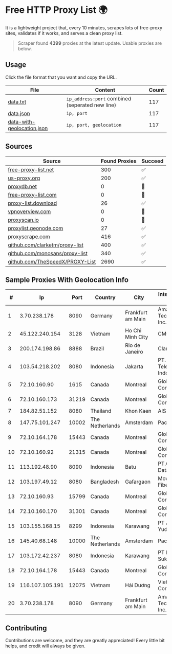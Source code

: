
# Free HTTP Proxy List 🌍

It is a lightweight project that, every 10 minutes, scrapes lots of free-proxy sites, validates if it works, and serves a clean proxy list.


> Scraper found **4399** proxies at the latest update. Usable proxies are below.

## Usage

Click the file format that you want and copy the URL.


|File|Content|Count|
|----|-------|-----|
|[data.txt](https://raw.githubusercontent.com/themiralay/Proxy-List-World/master/data.txt)|`ip_address:port` combined (seperated new line)|117|
|[data.json](https://raw.githubusercontent.com/themiralay/Proxy-List-World/master/data.json)|`ip, port`|117|
|[data-with-geolocation.json](https://raw.githubusercontent.com/themiralay/Proxy-List-World/master/data-with-geolocation.json)|`ip, port, geolocation`|117|

## Sources

|Source|Found Proxies|Succeed|
|------|-------------|-------|
|[free-proxy-list.net](https://free-proxy-list.net)|300|✅|
|[us-proxy.org](https://www.us-proxy.org)|200|✅|
|[proxydb.net](http://proxydb.net)|0|🚫|
|[free-proxy-list.com](https://free-proxy-list.com/?page=&port=&type%5B%5D=http&type%5B%5D=https&up_time=0&search=Search)|0|🚫|
|[proxy-list.download](https://www.proxy-list.download/HTTP)|26|✅|
|[vpnoverview.com](https://vpnoverview.com/privacy/anonymous-browsing/free-proxy-servers)|0|🚫|
|[proxyscan.io](https://www.proxyscan.io)|0|🚫|
|[proxylist.geonode.com](https://proxylist.geonode.com/api/proxy-list?limit=300&page=1&sort_by=lastChecked&sort_type=desc&protocols=http,https)|27|✅|
|[proxyscrape.com](https://api.proxyscrape.com/v2/?request=displayproxies&protocol=http&timeout=10000&country=all&ssl=all&anonymity=all)|416|✅|
|[github.com/clarketm/proxy-list](https://raw.githubusercontent.com/clarketm/proxy-list/master/proxy-list-raw.txt)|400|✅|
|[github.com/monosans/proxy-list](https://raw.githubusercontent.com/monosans/proxy-list/main/proxies/http.txt)|340|✅|
|[github.com/TheSpeedX/PROXY-List](https://raw.githubusercontent.com/TheSpeedX/PROXY-List/master/http.txt)|2690|✅|


## Sample Proxies With Geolocation Info

|#|Ip|Port|Country|City|Internet Service Provider|
|-|--|----|-------|----|-------------------------|
|1|3.70.238.178|8090|Germany|Frankfurt am Main|Amazon Technologies Inc.|
|2|45.122.240.154|3128|Vietnam|Ho Chi Minh City|CMCTELECOM|
|3|200.174.198.86|8888|Brazil|Rio de Janeiro|Claro S.A|
|4|103.54.218.202|8080|Indonesia|Jakarta|PT. Mora Telematika Indonesia|
|5|72.10.160.90|1615|Canada|Montreal|GloboTech Communications|
|6|72.10.160.173|31219|Canada|Montreal|GloboTech Communications|
|7|184.82.51.152|8080|Thailand|Khon Kaen|AIS-Fibre|
|8|147.75.101.247|10002|The Netherlands|Amsterdam|Packet Host, Inc.|
|9|72.10.164.178|15443|Canada|Montreal|GloboTech Communications|
|10|72.10.160.92|21315|Canada|Montreal|GloboTech Communications|
|11|113.192.48.90|8090|Indonesia|Batu|PT.Global Media Data Prima|
|12|103.197.49.12|8080|Bangladesh|Gafargaon|Mowna Optical Fiber Network|
|13|72.10.160.93|15799|Canada|Montreal|GloboTech Communications|
|14|72.10.160.170|31301|Canada|Montreal|GloboTech Communications|
|15|103.155.168.15|8299|Indonesia|Karawang|PT Arozak Bima Yudho Sangkara|
|16|145.40.68.148|10000|The Netherlands|Amsterdam|Packet Host, Inc.|
|17|103.172.42.237|8080|Indonesia|Karawang|PT Media Solusi Sukses|
|18|72.10.164.178|15443|Canada|Montreal|GloboTech Communications|
|19|116.107.105.191|12075|Vietnam|Hải Dương|Viettel Corporation|
|20|3.70.238.178|8090|Germany|Frankfurt am Main|Amazon Technologies Inc.|



## Contributing

Contributions are welcome, and they are greatly appreciated! Every
little bit helps, and credit will always be given.

